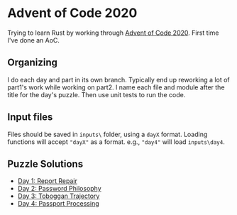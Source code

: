 # Advent of Code 2020
Trying to learn Rust by working through [Advent of Code 2020](https://adventofcode.com/2020/). First time I've done an AoC.

## Organizing

I do each day and part in its own branch. Typically end up reworking a lot of part1's work while working on part2. I name each file and module after the title for the day's puzzle. Then use unit tests to run the code.

## Input files

Files should be saved in `inputs\` folder, using a `dayX` format. Loading functions will accept `"dayX"` as a format. e.g., `"day4"` will load `inputs\day4`.

## Puzzle Solutions

- [Day 1: Report Repair](src/report_repair.rs)
- [Day 2: Password Philosophy](src/password_philosophy.rs)
- [Day 3: Toboggan Trajectory](src/toboggan_trajectory.rs)
- [Day 4: Passport Processing](src/passport_processing.rs)
